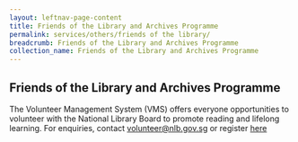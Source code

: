 ```yaml
---
layout: leftnav-page-content
title: Friends of the Library and Archives Programme
permalink: services/others/friends of the library/
breadcrumb: Friends of the Library and Archives Programme
collection_name: Friends of the Library and Archives Programme
---
```


## **Friends of the Library and Archives Programme**

The Volunteer Management System (VMS) offers everyone opportunities to volunteer with the National Library Board to promote reading and lifelong learning. For enquiries, contact [volunteer@nlb.gov.sg](mailto:volunteer@nlb.gov.sg) or register [here](https://www.nlb.gov.sg/volunteers/)
